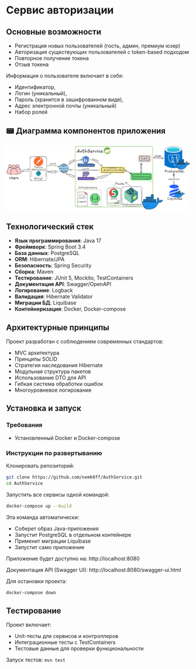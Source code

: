 # Сервис авторизации

## Основные возможности
- Регистрация новых пользователей (гость, админ, премиум юзер)
- Авторизация существующих пользователей с token-based подходом
- Повторное получение токена
- Отзыв токена

Информация о пользователе включает в себя: 
- Идентификатор,
- Логин (уникальный),
- Пароль (хранится в зашифрованном виде),
- Адрес электронной почты (уникальный)
- Набор ролей

## 📟 Диаграмма компонентов приложения
![Диаграмма компонентов приложения](assets/AuthService.excalidraw.png)

## Технологический стек
- **Язык программирования**: Java 17
- **Фреймворк**: Spring Boot 3.4
- **База данных**: PostgreSQL
- **ORM**: Hibernate/JPA
- **Безопасность**: Spring Security
- **Сборка**: Maven
- **Тестирование**: JUnit 5, Mockito, TestContainers
- **Документация API**: Swagger/OpenAPI
- **Логирование**: Logback
- **Валидация**: Hibernate Validator
- **Миграции БД**: Liquibase
- **Контейнеризация**: Docker, Docker-compose

## Архитектурные принципы
Проект разработан с соблюдением современных стандартов:
- MVC архитектура
- Принципы SOLID
- Стратегия наследования Hibernate
- Модульная структура пакетов
- Использование DTO для API
- Гибкая система обработки ошибок
- Многоуровневое логирование

## Установка и запуск
### Требования
- Установленный Docker и Docker-compose

### Инструкции по развертыванию
Клонировать репозиторий:
```bash
git clone https://github.com/nemk0ff/AuthService.git
cd AuthService
```
Запустить все сервисы одной командой:

```bash
docker-compose up --build
```
Эта команда автоматически:
- Соберет образ Java-приложения
- Запустит PostgreSQL в отдельном контейнере
- Применит миграции Liquibase
- Запустит само приложение

Приложение будет доступно на: http://localhost:8080

Документация API (Swagger UI): http://localhost:8080/swagger-ui.html

Для остановки проекта:
```bash
docker-compose down
```
## Тестирование
Проект включает:
- Unit-тесты для сервисов и контроллеров
- Интеграционные тесты с TestContainers
- Тестовые данные для проверки функциональности

Запуск тестов: `mvn test`